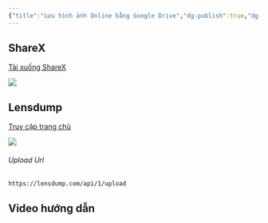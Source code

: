 ```yaml
---
{"title":"Lưu hình ảnh Online bằng Google Drive","dg-publish":true,"dg-hide":true,"member":"VIP","author":null,"language":null,"tags":["shareX","Drive","screenshot","image","online","software"],"permalink":"/iv-tips-and-tricks/luu-hinh-anh-hoac-screenshot-online-bang-google-drive/","hide":true,"dgPassFrontmatter":true}
---
```


## ShareX

[Tải xuống ShareX](https://getsharex.com/)

![](https://i.imgur.com/x7PCECg.png)

## Lensdump

[Truy cập trang chủ](https://lensdump.com/)

![](https://i.imgur.com/Y9uKsNz.png)

###### Upload Url

```
https://lensdump.com/api/1/upload
```


## Video hướng dẫn



